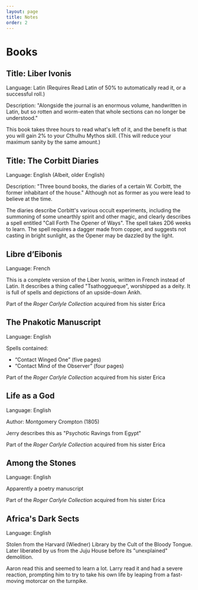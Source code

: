```yaml
---
layout: page
title: Notes
order: 2
---
```


# Books

## Title: Liber Ivonis

Language: Latin (Requires Read Latin of 50% to automatically read it, or a successful roll.)

Description: "Alongside the journal is an enormous volume, handwritten in Latin, but so rotten and worm-eaten that whole sections can no longer be understood."  

This book takes three hours to read what's left of it, and the benefit is that you will gain 2% to your Cthulhu Mythos skill.  (This will reduce your maximum sanity by the same amount.)


## Title: The Corbitt Diaries

Language: English (Albeit, older English)

Description: "Three bound books, the diaries of a certain W. Corbitt, the former inhabitant of the house."  Although not as former as you were lead to believe at the time.

The diaries describe Corbitt's various occult experiments, including the summoning of some unearthly spirit and other magic, and clearly describes a spell entitled "Call Forth The Opener of Ways".  The spell takes 2D6 weeks to learn.  The spell requires a dagger made from copper, and suggests not casting in bright sunlight, as the Opener may be dazzled by the light.


## Libre d’Eibonis

Language: French

This is a complete version of the Liber Ivonis, written in French instead of Latin. It describes a thing called "Tsathoggueque", worshipped as a deity. It is full of spells and depictions of an upside-down Ankh.

Part of the *Roger Carlyle Collection* acquired from his sister Erica


## The Pnakotic Manuscript

Language: English

Spells contained:

* “Contact Winged One” (five pages)
* “Contact Mind of the Observer” (four pages)

Part of the *Roger Carlyle Collection* acquired from his sister Erica


## Life as a God

Language: English

Author: Montgomery Crompton (1805)

Jerry describes this as "Psychotic Ravings from Egypt"

Part of the *Roger Carlyle Collection* acquired from his sister Erica


## Among the Stones

Language: English

Apparently a poetry manuscript

Part of the *Roger Carlyle Collection* acquired from his sister Erica


## Africa's Dark Sects

Language: English

Stolen from the Harvard (Wiedner) Library by the Cult of the Bloody Tongue. Later liberated by us from the Juju House before its "unexplained" demolition.

Aaron read this and seemed to learn a lot. Larry read it and had a severe reaction, prompting him to try to take his own life by leaping from a fast-moving motorcar on the turnpike.


